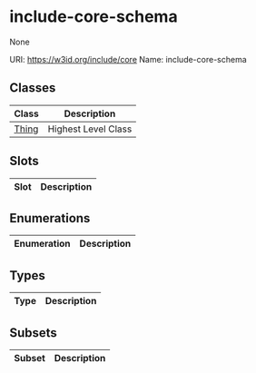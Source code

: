 # include-core-schema

None

URI: https://w3id.org/include/core
Name: include-core-schema

## Classes

| Class | Description |
| --- | --- |
| [Thing](Thing.md) | Highest Level Class |


## Slots

| Slot | Description |
| --- | --- |


## Enumerations

| Enumeration | Description |
| --- | --- |


## Types

| Type | Description |
| --- | --- |


## Subsets

| Subset | Description |
| --- | --- |
